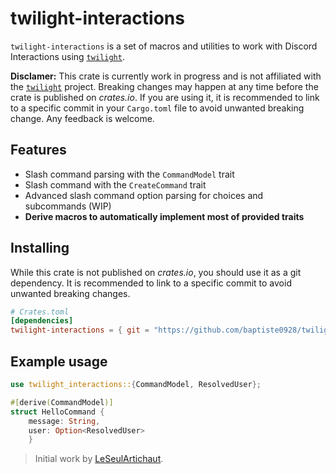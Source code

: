 # twilight-interactions

`twilight-interactions` is a set of macros and utilities to work with Discord Interactions using [`twilight`](https://github.com/twilight-rs/twilight).

**Disclamer:** This crate is currently work in progress and is not affiliated with the [`twilight`](https://github.com/twilight-rs/twilight) project. Breaking changes
may happen at any time before the crate is published on *crates.io*. If you are using it, it is recommended to link to a specific commit in your `Cargo.toml` file to
avoid unwanted breaking change. Any feedback is welcome.

## Features
- Slash command parsing with the `CommandModel` trait
- Slash command with the `CreateCommand` trait
- Advanced slash command option parsing for choices and subcommands (WIP)
- **Derive macros to automatically implement most of provided traits**

## Installing
While this crate is not published on *crates.io*, you should use it as a git dependency.
It is recommended to link to a specific commit to avoid unwanted breaking changes.

```toml
# Crates.toml
[dependencies]
twilight-interactions = { git = "https://github.com/baptiste0928/twilight-interactions", rev = "commit" }
```

## Example usage

```rust
use twilight_interactions::{CommandModel, ResolvedUser};

#[derive(CommandModel)]
struct HelloCommand {
    message: String,
    user: Option<ResolvedUser>
    }
```

> Initial work by [LeSeulArtichaut](https://github.com/LeSeulArtichaut).
